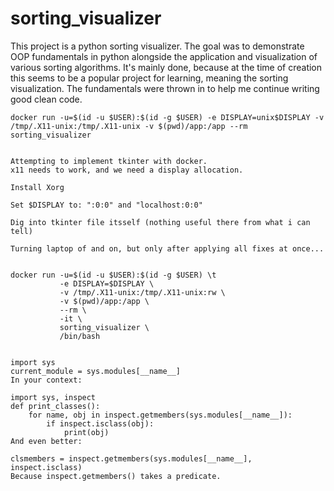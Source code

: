 # sorting_visualizer

This project is a python sorting visualizer. 
The goal was to demonstrate OOP fundamentals in python alongside the application and visualization of various 
sorting algorithms. It's mainly done, because at the time of creation this seems to be a popular project for learning,
meaning the sorting visualization. The fundamentals were thrown in to help me continue writing good clean code.


`docker run -u=$(id -u $USER):$(id -g $USER) -e DISPLAY=unix$DISPLAY -v /tmp/.X11-unix:/tmp/.X11-unix -v $(pwd)/app:/app --rm sorting_visualizer`

```

Attempting to implement tkinter with docker.
x11 needs to work, and we need a display allocation. 

Install Xorg

Set $DISPLAY to: ":0:0" and "localhost:0:0"

Dig into tkinter file itsself (nothing useful there from what i can tell)

Turning laptop of and on, but only after applying all fixes at once...


docker run -u=$(id -u $USER):$(id -g $USER) \t
           -e DISPLAY=$DISPLAY \
           -v /tmp/.X11-unix:/tmp/.X11-unix:rw \
           -v $(pwd)/app:/app \
           --rm \
           -it \
           sorting_visualizer \
           /bin/bash
           
```


```
import sys
current_module = sys.modules[__name__]
In your context:

import sys, inspect
def print_classes():
    for name, obj in inspect.getmembers(sys.modules[__name__]):
        if inspect.isclass(obj):
            print(obj)
And even better:

clsmembers = inspect.getmembers(sys.modules[__name__], inspect.isclass)
Because inspect.getmembers() takes a predicate.
```